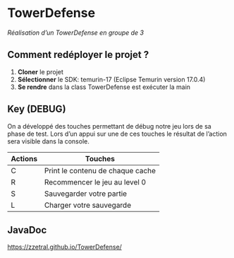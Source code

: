 # TowerDefense
*Réalisation d’un TowerDefense en groupe de 3*

## Comment redéployer le projet ?

1. **Cloner** le projet
2. **Sélectionner** le SDK: temurin-17 (Eclipse Temurin version 17.0.4)
2. **Se rendre** dans la class TowerDefense est exécuter la main

## Key (DEBUG)

On a développé des touches permettant de débug notre jeu lors de sa phase de test. Lors d’un appui sur une de ces touches le résultat de l’action sera visible dans la console.

| Actions | Touches |
| --- | --- |
| C | Print le contenu de chaque cache |
| R | Recommencer le jeu au level 0 |
| S | Sauvegarder votre partie |
| L | Charger votre sauvegarde |

## JavaDoc
https://zzetral.github.io/TowerDefense/
